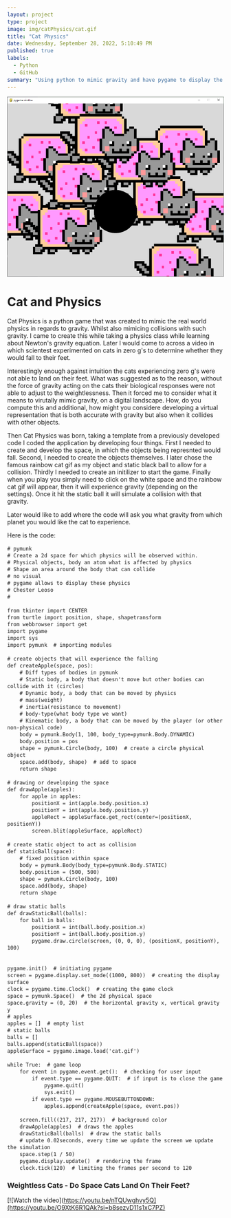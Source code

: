 ```yaml
---
layout: project
type: project
image: img/catPhysics/cat.gif
title: "Cat Physics"
date: Wednesday, ‎September ‎28, ‎2022, ‏‎5:10:49 PM
published: true
labels:
  - Python
  - GitHub
summary: "Using python to mimic gravity and have pygame to display the physics."
---
```


<img class="catPhysics" src="../img/catPhysics/catPhysics.PNG">

<h1>
Cat and Physics
</h1>

Cat Physics is a python game that was created to mimic the real world physics in regards to gravity. Whilst also mimicing collisions with such gravity. I came to create this while taking a physics class while learning about Newton's gravity equation. Later I would come to across a video in which scientest experimented on cats in zero g's to determine whether they would fall to their feet.

Interestingly enough against intuition the cats experiencing zero g's were not able to land on their feet. What was suggested as to the reason, without the force of gravity acting on the cats their biological responses were not able to adjust to the weightlessness. Then it forced me to consider what it means to virutally mimic gravity, on a digital landscape. How, do you compute this and additional, how might you considere developing a virtual representation that is both accurate with gravity but also when it collides with other objects.

Then Cat Physics was born, taking a template from a previously developed code I coded the application by developing four things. First I needed to create and develop the space, in which the objects being represnted would fall. Second, I needed to create the objects themselves. I later chose the famous rainbow cat gif as my object and static black ball to allow for a collision. Thirdly I needed to create an initilizer to start the game. Finally when you play you simply need to click on the white space and the rainbow cat gif will appear, then it will experience gravity (depending on the settings). Once it hit the static ball it will simulate a collision with that gravity.

Later would like to add where the code will ask you what gravity from which planet you would like the cat to experience.

Here is the code:

```{python}
# pymunk
# Create a 2d space for which physics will be observed within.
# Physical objects, body an atom what is affected by physics
# Shape an area around the body that can collide
# no visual
# pygame allows to display these physics
# Chester Leoso
#

from tkinter import CENTER
from turtle import position, shape, shapetransform
from webbrowser import get
import pygame
import sys
import pymunk  # importing modules

# create objects that will experience the falling
def createApple(space, pos):
    # Diff types of bodies in pymunk
    # Static body, a body that doesn't move but other bodies can collide with it (circles)
    # Dynamic body, a body that can be moved by physics
    # mass(weight)
    # inertia(resistance to movement)
    # body-type(what body type we want)
    # Kinematic body, a body that can be moved by the player (or other non-physical code)
    body = pymunk.Body(1, 100, body_type=pymunk.Body.DYNAMIC)
    body.position = pos
    shape = pymunk.Circle(body, 100)  # create a circle physical object
    space.add(body, shape)  # add to space
    return shape

# drawing or developing the space 
def drawApple(apples):
    for apple in apples:
        positionX = int(apple.body.position.x)
        positionY = int(apple.body.position.y)
        appleRect = appleSurface.get_rect(center=(positionX, positionY))
        screen.blit(appleSurface, appleRect)

# create static object to act as collision 
def staticBall(space):
    # fixed position within space
    body = pymunk.Body(body_type=pymunk.Body.STATIC)
    body.position = (500, 500)
    shape = pymunk.Circle(body, 100)
    space.add(body, shape)
    return shape

# draw static balls
def drawStaticBall(balls):
    for ball in balls:
        positionX = int(ball.body.position.x)
        positionY = int(ball.body.position.y)
        pygame.draw.circle(screen, (0, 0, 0), (positionX, positionY), 100)


pygame.init()  # initiating pygame
screen = pygame.display.set_mode((1000, 800))  # creating the display surface
clock = pygame.time.Clock()  # creating the game clock
space = pymunk.Space()  # the 2d physical space
space.gravity = (0, 20)  # the horizontal gravity x, vertical gravity y
# apples
apples = []  # empty list
# static balls
balls = []
balls.append(staticBall(space))
appleSurface = pygame.image.load('cat.gif')

while True:  # game loop
    for event in pygame.event.get():  # checking for user input
        if event.type == pygame.QUIT:  # if input is to close the game
            pygame.quit()
            sys.exit()
        if event.type == pygame.MOUSEBUTTONDOWN:
            apples.append(createApple(space, event.pos))

    screen.fill((217, 217, 217))  # background color
    drawApple(apples)  # draws the apples
    drawStaticBall(balls)  # draw the static balls
    # update 0.02seconds, every time we update the screen we update the simulation
    space.step(1 / 50)
    pygame.display.update()  # rendering the frame
    clock.tick(120)  # limiting the frames per second to 120

```

<h3>
Weightless Cats - Do Space Cats Land On Their Feet?
</h3>

[![Watch the video](https://youtu.be/nTQUwghvy5Q](https://youtu.be/O9XtK6R1QAk?si=b8sezvD11s1xC7PZ)
